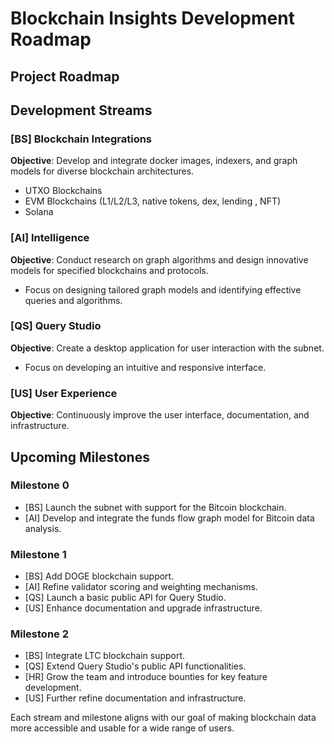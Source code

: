 
# Blockchain Insights Development Roadmap

## Project Roadmap

## Development Streams

### [BS] Blockchain Integrations
**Objective**: Develop and integrate docker images, indexers, and graph models for diverse blockchain architectures.
- UTXO Blockchains
- EVM Blockchains (L1/L2/L3, native tokens, dex, lending , NFT)
- Solana

### [AI] Intelligence
**Objective**: Conduct research on graph algorithms and design innovative models for specified blockchains and protocols.
- Focus on designing tailored graph models and identifying effective queries and algorithms.

### [QS] Query Studio
**Objective**: Create a desktop application for user interaction with the subnet.
- Focus on developing an intuitive and responsive interface.

### [US] User Experience
**Objective**: Continuously improve the user interface, documentation, and infrastructure.

## Upcoming Milestones

### Milestone 0
- [BS] Launch the subnet with support for the Bitcoin blockchain.
- [AI] Develop and integrate the funds flow graph model for Bitcoin data analysis.

### Milestone 1
- [BS] Add DOGE blockchain support.
- [AI] Refine validator scoring and weighting mechanisms.
- [QS] Launch a basic public API for Query Studio.
- [US] Enhance documentation and upgrade infrastructure.

### Milestone 2
- [BS] Integrate LTC blockchain support.
- [QS] Extend Query Studio's public API functionalities.
- [HR] Grow the team and introduce bounties for key feature development.
- [US] Further refine documentation and infrastructure.

Each stream and milestone aligns with our goal of making blockchain data more accessible and usable for a wide range of users.
